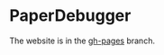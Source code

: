 # PaperDebugger

The website is in the [gh-pages](https://github.com/PaperDebugger/PaperDebugger.github.io/tree/gh-pages
) branch.
